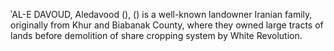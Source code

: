 ʾAL-E DAVOUD, Aledavood (), () is a well-known landowner Iranian family, originally from Khur and Biabanak County, where they owned large tracts of lands before demolition of share cropping system by White Revolution.
